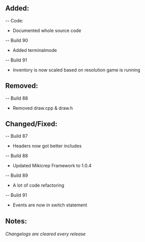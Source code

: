 ## Added:
-- Code:
- Documented whole source code

-- Build 90
- Added terminalmode

-- Build 91
- Inventory is now scaled based on resolution game is running

## Removed:
-- Build 88
- Removed draw.cpp & draw.h

## Changed/Fixed:
-- Build 87
- Headers now got better includes

-- Build 88
- Updated Mikicrep Framework to 1.0.4

-- Build 89
- A lot of code refactoring

-- Build 91
- Events are now in switch statement

## Notes:


###### Changelogs are cleared every release